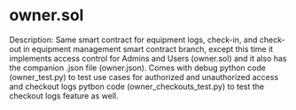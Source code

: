 # owner.sol

Description: Same smart contract for equipment logs, check-in, and check-out in equipment management smart contract branch, except this time it implements access control for Admins and Users (owner.sol) and it also has the companion .json file (owner.json). Comes with debug python code (owner_test.py) to test use cases for authorized and unauthorized access and checkout logs pytbon code (owner_checkouts_test.py) to test the checkout logs feature as well.
